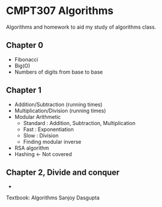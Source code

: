 # CMPT307 Algorithms

Algorithms and homework to aid my study of algorithms class. 

## Chapter 0
  * Fibonacci
  * Big(O)
  * Numbers of digits from base to base
## Chapter 1
  * Addition/Subtraction (running times)
  * Multiplication/Division (running times)
  * Modular Arithmetic
    * Standard : Addition, Subtraction, Multiplication
    * Fast : Exponentiation
    * Slow : Division
    * Finding modular inverse
  * RSA algorithm
  * Hashing <- Not covered
## Chapter 2, Divide and conquer
  * 
Textbook: Algorithms Sanjoy Dasgupta
